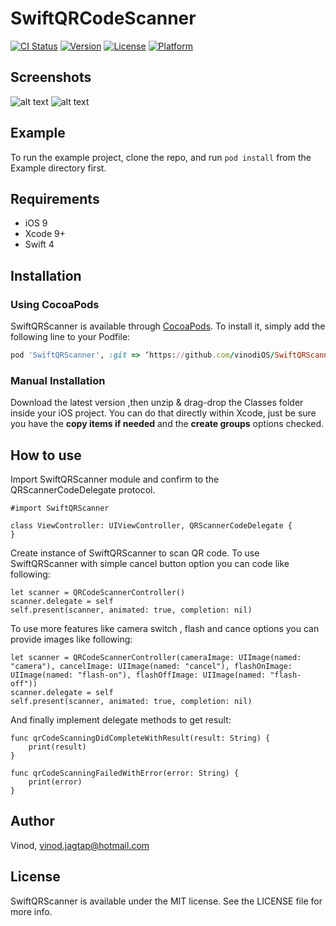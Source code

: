 # SwiftQRCodeScanner

[![CI Status](http://img.shields.io/travis/vinodiOS/SwiftQRScanner.svg?style=flat)](https://travis-ci.org/vinodiOS/SwiftQRScanner)
[![Version](https://img.shields.io/cocoapods/v/SwiftQRScanner.svg?style=flat)](http://cocoapods.org/pods/SwiftQRScanner)
[![License](https://img.shields.io/cocoapods/l/SwiftQRScanner.svg?style=flat)](http://cocoapods.org/pods/SwiftQRScanner)
[![Platform](https://img.shields.io/cocoapods/p/SwiftQRScanner.svg?style=flat)](http://cocoapods.org/pods/SwiftQRScanner)

## Screenshots
![alt text](https://s18.postimg.org/huyl4jkg9/IMG_0282.png "Without camera and flash buttons")
![alt text](https://s18.postimg.org/j8q804end/IMG_0274.png "With camera and flash buttons")

## Example

To run the example project, clone the repo, and run `pod install` from the Example directory first.

## Requirements
- iOS 9
- Xcode 9+
- Swift 4

## Installation
### Using CocoaPods
SwiftQRScanner is available through [CocoaPods](http://cocoapods.org). To install
it, simply add the following line to your Podfile:

```ruby
pod 'SwiftQRScanner', :git => ‘https://github.com/vinodiOS/SwiftQRScanner’
```
### Manual Installation
Download the latest version ,then unzip & drag-drop the Classes  folder inside your iOS project. You can do that directly within Xcode,
just be sure you have the **copy items if needed** and the **create groups** options checked.

## How to use
Import SwiftQRScanner module and confirm to the QRScannerCodeDelegate protocol.

```
#import SwiftQRScanner

class ViewController: UIViewController, QRScannerCodeDelegate {
}
```

Create instance of SwiftQRScanner to scan QR code. To use SwiftQRScanner with simple cancel button option you can code like following:
```
let scanner = QRCodeScannerController()
scanner.delegate = self
self.present(scanner, animated: true, completion: nil)
```
To use more features like camera switch , flash and cance options you can provide images like following:
```
let scanner = QRCodeScannerController(cameraImage: UIImage(named: "camera"), cancelImage: UIImage(named: "cancel"), flashOnImage: UIImage(named: "flash-on"), flashOffImage: UIImage(named: "flash-off"))
scanner.delegate = self
self.present(scanner, animated: true, completion: nil)
```
And finally implement delegate methods to get result:
```
func qrCodeScanningDidCompleteWithResult(result: String) {
    print(result)
}

func qrCodeScanningFailedWithError(error: String) {
    print(error)
}
```

## Author

Vinod, vinod.jagtap@hotmail.com

## License

SwiftQRScanner is available under the MIT license. See the LICENSE file for more info.
